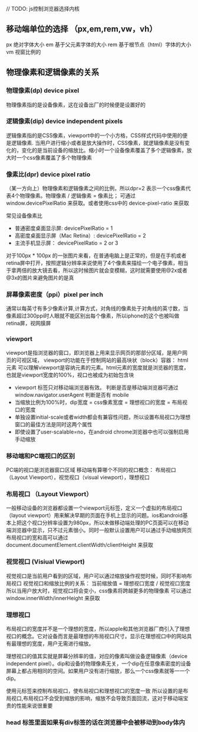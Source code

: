 <!--
 * @Author: duanxinxin
 * @Date: 2020-02-17 19:10:11
 * @LastEditTime: 2020-04-10 17:49:55
 * @LastEditors: Please set LastEditors
 * @Description: In User Settings Edit
 * @FilePath: /daily-practice/css/index.md
 -->
 // TODO: js控制浏览器选择内核
## 移动端单位的选择 （px,em,rem,vw，vh）
px 绝对字体大小
em 基于父元素字体的大小
rem 基于根节点（html）字体的大小
vm 视窗比例的
## 物理像素和逻辑像素的关系
### 物理像素(dp) device pixel 
物理像素指的是设备像素，这在设备出厂的时候便是设置好的
### 逻辑像素(dip) device independent pixels
逻辑像素指的是CSS像素，viewport中的一个小方格，CSS样式代码中使用的便是逻辑像素.
当用户进行缩小或者是放大操作时，CSS像素，就逻辑像素是没有变化的，变化的是当前设备的缩放比。缩小时一个设备像素覆盖了多个逻辑像素，放大时一个css像素覆盖了多个物理像素
### 像素比(dpr) device pixel ratio
（某一方向上）物理像素和逻辑像素之间的比例，所以dpr=2 表示一个css像素代表4个物理像素。物理像素 / 逻辑像素 = 像素比； 可通过 window.devicePixelRatio 来获取。或者使用css中的 device-pixel-ratio 来获取

常见设备像素比
- 普通密度桌面显示屏: devicePixelRatio = 1
- 高密度桌面显示屏（Mac Retina）: devicePixelRatio = 2
- 主流手机显示屏： devicePixelRatio = 2 or 3
  
对于100px * 100px 的一张图片来看，在普通电脑上是正常的，但是在手机或者retina屏中打开，按照逻辑分辨率来说使用了4个像素来描绘一个电子像素，相当于拿两倍的放大镜去看，所以这时候图片就会变模糊，这时就需要使用@2x或者@3x的图片来避免图片的是真

### 屏幕像素密度（ppi）pixel per inch
通常以每英寸有多少像素计算,计算方式，对角线的像素处于对角线的英寸数，当像素超过300ppi时人眼就不能区别出每个像素，所以iphone的这个也被叫做retina屏，视网膜屏


### viewport 
viewport是指浏览器的窗口，即浏览器上用来显示网页的那部分区域，是用户网页的可视区域，
viewport的功能在于控制网站的最高块状（block）容器： html元素
可以理解viewport是容纳<html>元素的元素。html元素的宽度就是浏览器的宽度，也就是viewport宽度的100%，视口也被成为初始包含块
- viewport 标签只对移动端浏览器有效。 判断是否是移动端浏览器可通过 window.navigator.userAgent 判断是否有 mobile
- 当缩放比例为100%时，dip宽度 = css像素宽度 = 理想视口的宽度 = 布局视口的宽度
- 单独设置initial-scale或者width都会有兼容性问题，所以设置布局视口为理想窗口的最佳方法是同时这两个属性
- 即使设置了user-scalable=no，在android chrome浏览器中也可以强制启用手动缩放

### 移动端和PC端视口的区别
PC端的视口是浏览器窗口区域
移动端有算哪个不同的视口概念： 布局视口（Layout Viewport），视觉视口（visual viewport），理想视口

### 布局视口 （Layout Viewport）
一般移动设备的浏览器都设置一个viewport元标签，定义一个虚拟的布局视口（layout viewport）用来解决早期的页面在手机上显示的问题。ios和android基本上把这个视口分辨率设置为980px，所以未做移动端处理的PC页面可以在移动端浏览器中显示，只不过元素很小。同时一般默认设置用户可以通过手动缩放网页
布局视口的宽和高可以通过 document.documentElement.clientWidth/clientHeight 来获取

### 视觉视口 (Visiual Viewport)
视觉视口是当前用户看到的区域，用户可以通过缩放操作视觉时候，同时不影响布局视口
视觉视口和缩放比例的关系：  当前缩放值 = 理想视口宽度 / 视觉视口宽度
所以当用户放大时，视觉视口将会变小，css像素将跨越更多的物理像素
可以通过window.innerWidth/innerHeight 来获取

### 理想视口
布局视口的宽度并不是一个理想的宽度，所以apple和其他浏览器厂商引入了理想视口的概念。它对设备而言是最理想的布局视口尺寸。显示在理想视口中的网站具有最理想的宽度，用户无需进行缩放。

理想视口的值其实就是屏幕分辨率的值，对应的像素叫做设备逻辑像素（device independent pixel）。dip和设备的物理像素无关，一个dip在任意像素密度的设备屏幕上都占用相同的空间。如果用户没有进行缩放，那么一个css像素就等一一个dip。

使用元标签来控制布局视口，使布局视口和理想视口的宽度一致
<meta name="viewport" content="width=device-width,initial-scale=1.0,user-scalable=no">
所以设置的是布局视口,布局视口不会受到缩放的影响，缩放不会导致页面回流，这对于移动端宝贵的性能来说很重要


### head 标签里面如果有div标签的话在浏览器中会被移动到body体内